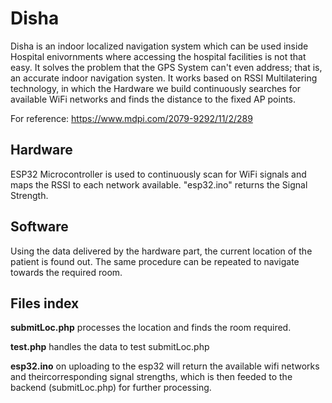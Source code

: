 # Disha

Disha is an indoor localized navigation system which can be used inside Hospital enivornments where accessing the hospital facilities is not that easy. It solves the problem that the GPS System can't even address; that is, an accurate indoor navigation systen.
It works based on RSSI Multilatering technology, in which the Hardware we build continuously searches for available WiFi networks and finds the distance to the fixed AP points.

For reference: https://www.mdpi.com/2079-9292/11/2/289

## Hardware
ESP32 Microcontroller is used to continuously scan for WiFi signals and maps the RSSI to each network available. "esp32.ino" returns the Signal Strength.


## Software
Using the data delivered by the hardware part, the current location of the patient is found out. The same procedure can be repeated to navigate towards the required room.



## Files index
**submitLoc.php** processes the location and finds the room required. 

**test.php** handles the data to test submitLoc.php

**esp32.ino** on uploading to the esp32 will return the available wifi networks and theircorresponding signal strengths, which is then feeded to the backend (submitLoc.php) for further processing.
